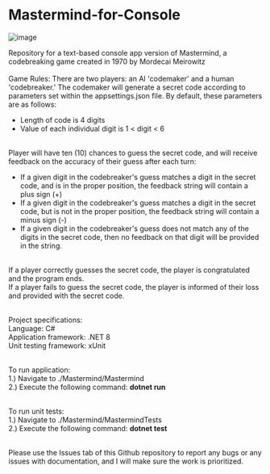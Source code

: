 # Mastermind-for-Console

![image](https://github.com/user-attachments/assets/b0da2915-d55b-4c5d-9a04-cf541b6af2ca)



Repository for a text-based console app version of Mastermind, a codebreaking game created in 1970 by Mordecai Meirowitz
<br><br>
Game Rules:
There are two players: an AI 'codemaker' and a human 'codebreaker.' The codemaker will generate a secret code according to parameters set within the appsettings.json file. By default, these parameters are as follows:<br>

- Length of code is 4 digits<br>
- Value of each individual digit is 1 < digit < 6<br><br>

Player will have ten (10) chances to guess the secret code, and will receive feedback on the accuracy of their guess after each turn:<br>

- If a given digit in the codebreaker's guess matches a digit in the secret code, and is in the proper position, the feedback string will contain a plus sign (+)<br>
- If a given digit in the codebreaker's guess matches a digit in the secret code, but is not in the proper position, the feedback string will contain a minus sign (-)<br>
- If a given digit in the codebreaker's guess does not match any of the digits in the secret code, then no feedback on that digit will be provided in the string.<br><br>

If a player correctly guesses the secret code, the player is congratulated and the program ends.<br>
If a player fails to guess the secret code, the player is informed of their loss and provided with the secret code.<br><br>

Project specifications:<br>
Language: C#<br>
Application framework: .NET 8<br>
Unit testing framework: xUnit<br><br>

To run application:<br>
1.) Navigate to ./Mastermind/Mastermind<br>
2.) Execute the following command: <strong>dotnet run</strong><br><br>

To run unit tests:<br>
1.) Navigate to ./Mastermind/MastermindTests<br>
2.) Execute the following command: <strong>dotnet test</strong><br><Br>

Please use the Issues tab of this Github repository to report any bugs or any issues with documentation, and I will make sure the work is prioritized.
